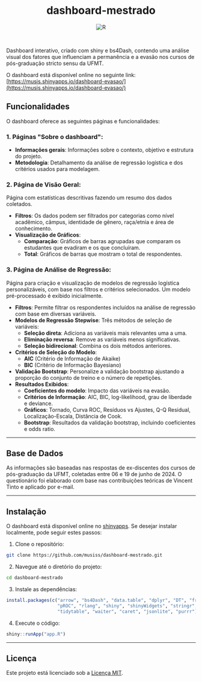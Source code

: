 
<h1 align="center">dashboard-mestrado</h1>

<p align="center">
	<img src="https://img.shields.io/badge/R-276DC3.svg?style=default&logo=R&logoColor=white" alt="R">
</p>

<br>

Dashboard interativo, criado com shiny e bs4Dash, contendo uma análise visual dos fatores que influenciam a permanência e a evasão nos cursos de pós-graduação stricto sensu da UFMT.

O dashboard está disponível online no seguinte link: [https://musis.shinyapps.io/dashboard-evasao/](https://musis.shinyapps.io/dashboard-evasao/)


## Funcionalidades

O dashboard oferece as seguintes páginas e funcionalidades:

### 1. Páginas "Sobre o dashboard":
   - **Informações gerais**: Informações sobre o contexto, objetivo e estrutura do projeto.
   - **Metodologia**: Detalhamento da análise de regressão logística e dos critérios usados para modelagem.

### 2. Página de Visão Geral:
Página com estatísticas descritivas fazendo um resumo dos dados coletados.
   - **Filtros**: Os dados podem ser filtrados por categorias como nível acadêmico, câmpus, identidade de gênero, raça/etnia e área de conhecimento.
   - **Visualização de Gráficos**: 
     - **Comparação**: Gráficos de barras agrupadas que comparam os estudantes que evadiram e os que concluíram.
     - **Total**: Gráficos de barras que mostram o total de respondentes.

### 3. Página de Análise de Regressão:
Página para criação e visualização de modelos de regressão logística personalizáveis, com base nos filtros e critérios selecionados. Um modelo pré-processado é exibido inicialmente.
   - **Filtros**: Permite filtrar os respondentes incluídos na análise de regressão com base em diversas variáveis.
   - **Modelos de Regressão Stepwise**: Três métodos de seleção de variáveis:
     - **Seleção direta**: Adiciona as variáveis mais relevantes uma a uma.
     - **Eliminação reversa**: Remove as variáveis menos significativas.
     - **Seleção bidirecional**: Combina os dois métodos anteriores.
   - **Critérios de Seleção do Modelo**:
     - **AIC** (Critério de Informação de Akaike)
     - **BIC** (Critério de Informação Bayesiano)
   - **Validação Bootstrap**: Personalize a validação bootstrap ajustando a proporção do conjunto de treino e o número de repetições.
   - **Resultados Exibidos**:
     - **Coeficientes do modelo**: Impacto das variáveis na evasão.
     - **Critérios de Informação**: AIC, BIC, log-likelihood, grau de liberdade e deviance.
     - **Gráficos**: Tornado, Curva ROC, Resíduos vs Ajustes, Q-Q Residual, Localização-Escala, Distância de Cook.
     - **Bootstrap**: Resultados da validação bootstrap, incluindo coeficientes e odds ratio.


---

## Base de Dados

As informações são baseadas nas respostas de ex-discentes dos cursos de pós-graduação da UFMT, coletadas entre 06 e 19 de junho de 2024. O questionário foi elaborado com base nas contribuições teóricas de Vincent Tinto e aplicado por e-mail.

---

##  Instalação

O dashboard está disponível online no [shinyapps](https://musis.shinyapps.io/dashboard-evasao/). Se desejar instalar localmente, pode seguir estes passos:

1. Clone o repositório:
 ```bash
git clone https://github.com/musiss/dashboard-mestrado.git
 ```
2. Navegue até o diretório do projeto:
```bash
cd dashboard-mestrado
```
3. Instale as dependências:
```R
install.packages(c("arrow", "bs4Dash", "data.table", "dplyr", "DT", "fresh", "highcharter", 
                   "pROC", "rlang", "shiny", "shinyWidgets", "stringr", "tidyr", 
                   "tidytable", "waiter", "caret", "jsonlite", "purrr"))
```

4. Execute o código:
```R
shiny::runApp("app.R")
```

---

## Licença

Este projeto está licenciado sob a [Licença MIT](https://github.com/musiss/dashboard-mestrado/blob/main/LICENSE).
